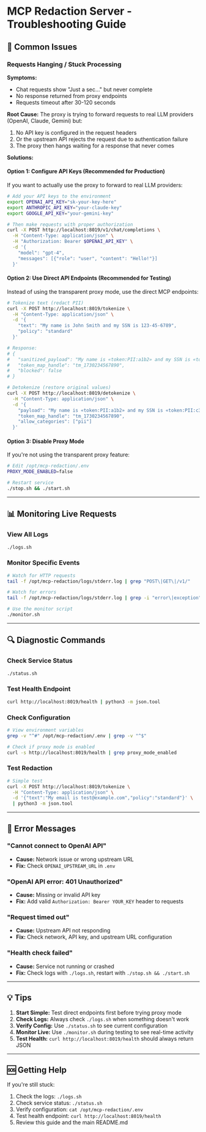 # MCP Redaction Server - Troubleshooting Guide

## 🐛 Common Issues

### Requests Hanging / Stuck Processing

**Symptoms:**
- Chat requests show "Just a sec..." but never complete
- No response returned from proxy endpoints
- Requests timeout after 30-120 seconds

**Root Cause:**
The proxy is trying to forward requests to real LLM providers (OpenAI, Claude, Gemini) but:
1. No API key is configured in the request headers
2. Or the upstream API rejects the request due to authentication failure
3. The proxy then hangs waiting for a response that never comes

**Solutions:**

#### Option 1: Configure API Keys (Recommended for Production)

If you want to actually use the proxy to forward to real LLM providers:

```bash
# Add your API keys to the environment
export OPENAI_API_KEY="sk-your-key-here"
export ANTHROPIC_API_KEY="your-claude-key"
export GOOGLE_API_KEY="your-gemini-key"

# Then make requests with proper authorization
curl -X POST http://localhost:8019/v1/chat/completions \
  -H "Content-Type: application/json" \
  -H "Authorization: Bearer $OPENAI_API_KEY" \
  -d '{
    "model": "gpt-4",
    "messages": [{"role": "user", "content": "Hello!"}]
  }'
```

#### Option 2: Use Direct API Endpoints (Recommended for Testing)

Instead of using the transparent proxy mode, use the direct MCP endpoints:

```bash
# Tokenize text (redact PII)
curl -X POST http://localhost:8019/tokenize \
  -H "Content-Type: application/json" \
  -d '{
    "text": "My name is John Smith and my SSN is 123-45-6789",
    "policy": "standard"
  }'

# Response:
# {
#   "sanitized_payload": "My name is «token:PII:a1b2» and my SSN is «token:PII:c3d4»",
#   "token_map_handle": "tm_1730234567890",
#   "blocked": false
# }

# Detokenize (restore original values)
curl -X POST http://localhost:8019/detokenize \
  -H "Content-Type: application/json" \
  -d '{
    "payload": "My name is «token:PII:a1b2» and my SSN is «token:PII:c3d4»",
    "token_map_handle": "tm_1730234567890",
    "allow_categories": ["pii"]
  }'
```

#### Option 3: Disable Proxy Mode

If you're not using the transparent proxy feature:

```bash
# Edit /opt/mcp-redaction/.env
PROXY_MODE_ENABLED=false

# Restart service
./stop.sh && ./start.sh
```

---

## 📊 Monitoring Live Requests

### View All Logs
```bash
./logs.sh
```

### Monitor Specific Events
```bash
# Watch for HTTP requests
tail -f /opt/mcp-redaction/logs/stderr.log | grep "POST\|GET\|/v1/"

# Watch for errors
tail -f /opt/mcp-redaction/logs/stderr.log | grep -i "error\|exception"

# Use the monitor script
./monitor.sh
```

---

## 🔍 Diagnostic Commands

### Check Service Status
```bash
./status.sh
```

### Test Health Endpoint
```bash
curl http://localhost:8019/health | python3 -m json.tool
```

### Check Configuration
```bash
# View environment variables
grep -v "^#" /opt/mcp-redaction/.env | grep -v "^$"

# Check if proxy mode is enabled
curl -s http://localhost:8019/health | grep proxy_mode_enabled
```

### Test Redaction
```bash
# Simple test
curl -X POST http://localhost:8019/tokenize \
  -H "Content-Type: application/json" \
  -d '{"text":"My email is test@example.com","policy":"standard"}' \
  | python3 -m json.tool
```

---

## 🚨 Error Messages

### "Cannot connect to OpenAI API"
- **Cause:** Network issue or wrong upstream URL
- **Fix:** Check `OPENAI_UPSTREAM_URL` in `.env`

### "OpenAI API error: 401 Unauthorized"
- **Cause:** Missing or invalid API key
- **Fix:** Add valid `Authorization: Bearer YOUR_KEY` header to requests

### "Request timed out"
- **Cause:** Upstream API not responding
- **Fix:** Check network, API key, and upstream URL configuration

### "Health check failed"
- **Cause:** Service not running or crashed
- **Fix:** Check logs with `./logs.sh`, restart with `./stop.sh && ./start.sh`

---

## 💡 Tips

1. **Start Simple:** Test direct endpoints first before trying proxy mode
2. **Check Logs:** Always check `./logs.sh` when something doesn't work
3. **Verify Config:** Use `./status.sh` to see current configuration
4. **Monitor Live:** Use `./monitor.sh` during testing to see real-time activity
5. **Test Health:** `curl http://localhost:8019/health` should always return JSON

---

## 🆘 Getting Help

If you're still stuck:

1. Check the logs: `./logs.sh`
2. Check service status: `./status.sh`
3. Verify configuration: `cat /opt/mcp-redaction/.env`
4. Test health endpoint: `curl http://localhost:8019/health`
5. Review this guide and the main README.md
